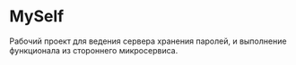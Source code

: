 # MySelf

Рабочий проект для ведения сервера хранения паролей, и выполнение функционала из стороннего микросервиса.
